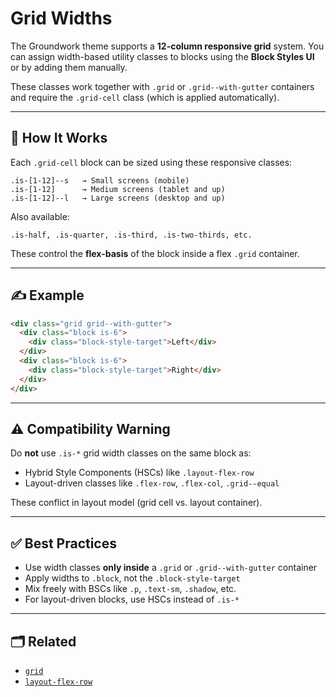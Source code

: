 # Grid Widths

The Groundwork theme supports a **12-column responsive grid** system. You can assign width-based utility classes to blocks using the **Block Styles UI** or by adding them manually.

These classes work together with `.grid` or `.grid--with-gutter` containers and require the `.grid-cell` class (which is applied automatically).

---

## 📏 How It Works

Each `.grid-cell` block can be sized using these responsive classes:

```text
.is-[1-12]--s   → Small screens (mobile)
.is-[1-12]      → Medium screens (tablet and up)
.is-[1-12]--l   → Large screens (desktop and up)
```

Also available:
```text
.is-half, .is-quarter, .is-third, .is-two-thirds, etc.
```

These control the **flex-basis** of the block inside a flex `.grid` container.

---

## ✍️ Example

```html
<div class="grid grid--with-gutter">
  <div class="block is-6">
    <div class="block-style-target">Left</div>
  </div>
  <div class="block is-6">
    <div class="block-style-target">Right</div>
  </div>
</div>
```

---

## ⚠️ Compatibility Warning

Do **not** use `.is-*` grid width classes on the same block as:

- Hybrid Style Components (HSCs) like `.layout-flex-row`
- Layout-driven classes like `.flex-row`, `.flex-col`, `.grid--equal`

These conflict in layout model (grid cell vs. layout container).

---

## ✅ Best Practices

- Use width classes **only inside** a `.grid` or `.grid--with-gutter` container
- Apply widths to `.block`, not the `.block-style-target`
- Mix freely with BSCs like `.p`, `.text-sm`, `.shadow`, etc.
- For layout-driven blocks, use HSCs instead of `.is-*`

---

## 🗂 Related

- [`grid`](../layout/grid.md)
- [`layout-flex-row`](../hybrid-style-components/layout-flex-row.md)
